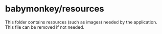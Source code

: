 # babymonkey/resources

This folder contains resources (such as images) needed by the application. This file can
be removed if not needed.
